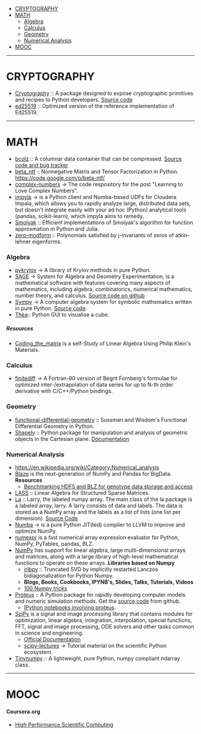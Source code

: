 -  [CRYPTOGRAPHY](#cryptography)
-  [MATH](#math)
   - [Algebra](#algebra)
   - [Calculus](#calculus)
   - [Geometry](#geometry)
   - [Numerical Analysis](#numerical-analysis)
- [MOOC](#mooc)

----

# CRYPTOGRAPHY
- [Cryptography](https://cryptography.io/) :: A package designed to expose cryptographic primitives and recipes to Python developers. [Source code](https://github.com/pyca/cryptography)
- [ed25519](https://github.com/pyca/ed25519) :: Optimized version of the reference implementation of Ed25519.


----

# MATH
- [bcolz](https://blosc.org) :: A columnar data container that can be compressed. [Source code and bug tracker](https://github.com/Blosc/bcolz)
- [beta_ntf](https://github.com/nils-werner/beta_ntf) :: Nonnegative Matrix and Tensor Factorization in Python. https://code.google.com/p/beta-ntf/
- [complex-numbers](https://github.com/j2kun/complex-numbers) → The code respository for the post "Learning to Love Complex Numbers".
- [impyla](https://github.com/cloudera/impyla) → is a Python client and Numba-based UDFs for Cloudera Impala, which allows you to rapidly analyze large, distributed data sets, but doesn't integrate easily with your ad hoc (Python) analytical tools (pandas, scikit-learn), which impyla aims to remedy.
- [Smolyak](https://github.com/EconForge/Smolyak) :: Efficient implementations of Smolyak's algorithm for function approxmation in Python and Julia.
- [zero-modform](https://github.com/haochenuw/zero-modform) :: Polynomials satisfied by j-invariants of zeros of atkin-lehner eigenforms.


### Algebra
- [pykrylov](http://dpo.github.com/pykrylov) →  A library of Krylov methods in pure Python.
- [SAGE](http://www.sagemath.org) → System for Algebra and Geometry Experimentation, is a mathematical software with features covering many aspects of mathematics, including algebra, combinatorics, numerical mathematics, number theory, and calculus. [Source code on github](https://github.com/sagemath/sage)
- [Sympy](http://sympy.org/) → A computer algebra system for symbolic mathematics written in pure Python. [Source code](https://github.com/sympy/sympy).
- [Thea](https://github.com/SciTools/thea):: Python GUI to visualise a cube.

##### Resources
- [Coding_the_matrix](https://github.com/branner-courses/coding_the_matrix) is a self-Study of Linear Algebra Using Philip Klein's Materials.


### Calculus 
- [finitediff](https://github.com/bjodah/finitediff) → A Fortran-90 version of Begnt Fornberg's formulae for optimized inter-/extrapolation of data series for up to N-th order derivative with C/C++/Python bindings.


### Geometry
* [functional-differential-geometry](https://github.com/jtauber/functional-differential-geometry) :: Sussman and Wisdom's Functional Differential Geometry in Python.
* [Shapely](https://github.com/Toblerity/Shapely) :: Python package for manipulation and analysis of geometric objects in the Cartesian plane. [Documentation](http://toblerity.github.com/shapely/)


### Numerical Analysis
* https://en.wikipedia.org/wiki/Category:Numerical_analysis
* [Blaze](http://blaze.pydata.org) is the next-generation of NumPy and Pandas for BigData.
   **Resources**
   * [Benchmarking HDF5 and BLZ for genotype data storage and access](http://nbviewer.ipython.org/gist/alimanfoo/67fdcf58e364763fd0b6/benchmark_hdf5_blz.ipynb)
* [LASS](https://github.com/cvxgrp/lass) :: Linear Algebra for Structured Sparse Matrices.
* [La](http://pypi.python.org/pypi/la) :: Larry, the labeled numpy array. The main class of the la package is a labeled array, larry. A larry consists of data and labels. The data is stored as a NumPy array and the labels as a list of lists (one list per dimension). [Source Code](https://github.com/kwgoodman/la).
* [Numba](http://numba.pydata.org/) → is a pure Python JIT(ted) complier to LLVM to improve and optimize NumPy.
* [numexpr](https://github.com/pydata/numexpr) is a fast numerical array expression evaluator for Python, NumPy, PyTables, pandas, BLZ.
* [NumPy](http://www.numpy.org) has support for linear algebra, large multi-dimensional arrays and matrices, along with a large library of high-level mathematical functions to operate on these arrays. 
   **Libraries based on Numpy**
   * [irlbpy](https://github.com/bwlewis/irlbpy) :: Truncated SVD by implicitly restarted Lanczos bidiagonalization for Python Numpy.
   * __Blogs, Books, Cookbooks, IPYNB's, Slides, Talks, Tutorials, Videos__
   * [100 Numpy tricks](http://www.loria.fr/~rougier/teaching/numpy.100/index.html)
* [Proteus](http://proteus.usace.army.mil) :: A Python package for rapidly developing computer models and numeric simulation methods. Get the [source code](https://github.com/erdc-cm/proteus) from github.
   - [IPython notebooks involving proteus](https://github.com/erdc-cm/proteus-notebooks).
* [SciPy](http://www.scipy.org) is a signal and image processing library that contains modules for optimization, linear algebra, integration, interpolation, special functions, FFT, signal and image processing, ODE solvers and other tasks common in science and engineering.
   - [Official Documentation](http://www.scipy.org/docs.html)
   - [scipy-lectures](http://scipy-lectures.github.io) →  Tutorial material on the scientific Python ecosystem.
* [Tinynumpy](https://github.com/wadetb/tinynumpy) :: A lightweight, pure Python, numpy compliant ndarray class. 

----

# MOOC
#### Coursera.org   
- [High Performance Scientific Computing](https://www.coursera.org/course/scicomp)

